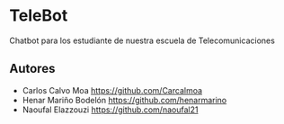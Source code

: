 # TeleBot
Chatbot para los estudiante de nuestra escuela de Telecomunicaciones

## Autores
- Carlos Calvo Moa https://github.com/Carcalmoa
- Henar Mariño Bodelón https://github.com/henarmarino
- Naoufal Elazzouzi https://github.com/naoufal21
